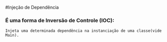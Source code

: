 #Injeção de Dependência
### É uma forma de Inversão de Controle (IOC):
````
Injeta uma determinada dependência na instanciação de uma classe(vide Main).
````
